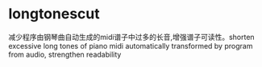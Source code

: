 # longtonescut
减少程序由钢琴曲自动生成的midi谱子中过多的长音,增强谱子可读性。shorten excessive long tones of piano midi automatically transformed by program from audio, strengthen readability
